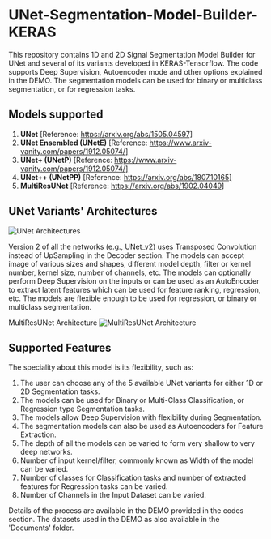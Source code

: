 # UNet-Segmentation-Model-Builder-KERAS
This repository contains 1D and 2D Signal Segmentation Model Builder for UNet and several of its variants developed in KERAS-Tensorflow. The code supports Deep Supervision, Autoencoder mode and other options explained in the DEMO. The segmentation models can be used for binary or multiclass segmentation, or for regression tasks.  

## Models supported
1. **UNet** [Reference: https://arxiv.org/abs/1505.04597]
2. **UNet Ensembled (UNetE)** [Reference: https://www.arxiv-vanity.com/papers/1912.05074/]
3. **UNet+ (UNetP)** [Reference: https://www.arxiv-vanity.com/papers/1912.05074/]
3. **UNet++ (UNetPP)** [Reference: https://arxiv.org/abs/1807.10165]
5. **MultiResUNet** [Reference: https://arxiv.org/abs/1902.04049]

## UNet Variants' Architectures
![UNet Architectures](https://github.com/Sakib1263/UNet2D-Segmentation-Model-Builder-KERAS/blob/main/Documents/Images/UNet.jpg "UNet Models") 

Version 2 of all the networks (e.g., UNet_v2) uses Transposed Convolution instead of UpSampling in the Decoder section. The models can accept image of various sizes and shapes, different model depth, filter or kernel number, kernel size, number of channels, etc. The models can optionally perform Deep Supervision on the inputs or can be used as an AutoEncoder to extract latent features which can be used for feature ranking, regression, etc. The models are flexible enough to be used for regression, or binary or multiclass segmentation.

MultiResUNet Architecture
![MultiResUNet Architecture](https://github.com/Sakib1263/UNet-2D-Segmentation-AutoEncoder-Model-Builder-KERAS/blob/main/Documents/Images/MultiResUNet.png "MultiResUNet Model")  

## Supported Features
The speciality about this model is its flexibility, such as:
1. The user can choose any of the 5 available UNet variants for either 1D or 2D Segmentation tasks.
2. The models can be used for Binary or Multi-Class Classification, or Regression type Segmentation tasks.
3. The models allow Deep Supervision with flexibility during Segmentation.
4. The segmentation models can also be used as Autoencoders for Feature Extraction.
5. The depth of all the models can be varied to form very shallow to very deep networks.
6. Number of input kernel/filter, commonly known as Width of the model can be varied.
7. Number of classes for Classification tasks and number of extracted features for Regression tasks can be varied.
8. Number of Channels in the Input Dataset can be varied.  

Details of the process are available in the DEMO provided in the codes section. The datasets used in the DEMO as also available in the 'Documents' folder.  
